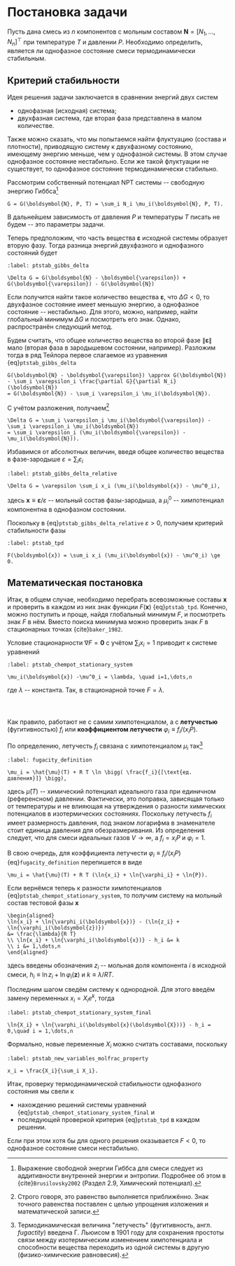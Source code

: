# Постановка задачи

Пусть дана смесь из $n$ компонентов с мольным составом $\boldsymbol{N} = [N_1, \ldots, N_n]^\top$ при температуре $T$ и давлении $P$. Необходимо определить, является ли однофазное состояние смеси термодинамически стабильным.

## Критерий стабильности

Идея решения задачи заключается в сравнении энергий двух систем

- однофазная (исходная) система;
- двухфазная система, где вторая фаза представлена в малом количестве.

Также можно сказать, что мы попытаемся найти флуктуацию (состава и плотности), приводящую систему к двухфазному состоянию, имеющему энергию меньше, чем у однофазной системы. В этом случае однофазное состояние нестабильно. Если же такой флуктуации не существует, то однофазное состояние термодинамически стабильно.

Рассмотрим собственный потенциал NPT системы -- свободную энергию Гиббса[^gibbs_derivation]

```{math}
G = G(\boldsymbol{N}, P, T) = \sum_i N_i \mu_i(\boldsymbol{N}, P, T).
```

В дальнейшем зависимость от давления $P$ и температуры $T$ писать не будем -- это параметры задачи.

[^gibbs_derivation]: Выражение свободной энергии Гиббса для смеси следует из аддитивности внутренней энергии и энтропии. Подробнее об этом в {cite}`Brusilovsky2002` (Раздел 2.9, Химический потенциал).

Теперь предположим, что часть вещества $\boldsymbol{\varepsilon}$ исходной системы образует вторую фазу. Тогда разница энергий двухфазного и однофазного состояний будет
```{math}
:label: ptstab_gibbs_delta

\Delta G = G(\boldsymbol{N} - \boldsymbol{\varepsilon}) + G(\boldsymbol{\varepsilon}) - G(\boldsymbol{N})
```

Если получится найти такое количество вещества $\boldsymbol{\varepsilon}$, что $\Delta G < 0$, то двухфазное состояние имеет меньшую энергию, а однофазное состояние -- нестабильно. Для этого, можно, например, найти глобальный минимум $\Delta G$ и посмотреть его знак. Однако, распространён следующий метод.

Будем считать, что общее количество вещества во второй фазе $\|\boldsymbol{\varepsilon}\|$ мало (вторая фаза в зародышевом состоянии, например). Разложим тогда в ряд Тейлора первое слагаемое из уравнения {eq}`ptstab_gibbs_delta`
```{math}
G(\boldsymbol{N} - \boldsymbol{\varepsilon}) \approx G(\boldsymbol{N}) - \sum_i \varepsilon_i \frac{\partial G}{\partial N_i} (\boldsymbol{N})
= G(\boldsymbol{N}) - \sum_i \varepsilon_i \mu_i(\boldsymbol{N}).
```

С учётом разложения, получаем[^gibbs_delta_approx]
```{math}
\Delta G = \sum_i \varepsilon_i \mu_i(\boldsymbol{\varepsilon}) - \sum_i \varepsilon_i \mu_i(\boldsymbol{N})
= \sum_i \varepsilon_i (\mu_i(\boldsymbol{\varepsilon}) - \mu_i(\boldsymbol{N})).
```

[^gibbs_delta_approx]: Строго говоря, это равенство выполняется приближённо. Знак точного равенства поставлен с целью упрощения изложения и математической записи.

Избавимся от абсолютных величин, введя общее количество вещества в фазе-зародыше $\varepsilon = \sum_i \varepsilon_i$
```{math}
:label: ptstab_gibbs_delta_relative

\Delta G = \varepsilon \sum_i x_i (\mu_i(\boldsymbol{x}) - \mu^0_i),
```
здесь $\boldsymbol{x} \equiv \boldsymbol{\varepsilon} / \varepsilon$ -- мольный состав фазы-зародыша, а $\mu^0_i$ -- химпотенциал компонентна в однофазном состоянии.

Поскольку в {eq}`ptstab_gibbs_delta_relative` $\varepsilon > 0$, получаем критерий стабильности фазы
```{math}
:label: ptstab_tpd

F(\boldsymbol{x}) = \sum_i x_i (\mu_i(\boldsymbol{x}) - \mu^0_i) \ge 0.
```



## Математическая постановка

Итак, в общем случае, необходимо перебрать всевозможные составы $\boldsymbol{x}$ и проверить в каждом из них знак функции $F(\boldsymbol{x})$ {eq}`ptstab_tpd`. Конечно, можно поступить и проще, найдя глобальный минимум $F$, и посмотреть знак $F$ в нём. Вместо поиска минимума можно проверить знак $F$ в стационарных точках {cite}`baker_1982`.

Условие стационарности $\nabla F = \boldsymbol{0}$ с учётом $\sum_i x_i = 1$ приводит к системе уравнений
```{math}
:label: ptstab_chempot_stationary_system

\mu_i(\boldsymbol{x}) -\mu^0_i = \lambda, \quad i=1,\dots,n
```
где $\lambda$ -- константа. Так, в стационарной точке $F = \lambda$.

```{index} летучесть
```
```{index} коэффициент ; летучести
```
```{index} see: фугитивность ; летучесть
```
Как правило, работают не с самим химпотенциалом, а с **летучестью** (фугитивностью) $f_i$ или **коэффициентом летучести** $\varphi_i \equiv f_i / (x_i P)$.

По определению, летучесть $f_i$ связана с химпотенциалом $\mu_i$ так[^fugacity_introduced]
```{math}
:label: fugacity_definition

\mu_i = \hat{\mu}(T) + R T \ln \bigg( \frac{f_i}{[\text{ед. давления}]} \bigg),
```
здесь $\hat{\mu}(T)$ -- химический потенциал идеального газа при единичном (референсном) давлении.
Фактически, это поправка, зависящая только от температуры и не влияющая на утверждения о разности химических потенциалов в изотермических состояниях.
Поскольку летучесть $f_i$ имеет размерность давления, под знаком логарифма в знаменателе стоит единица давления для обезразмеривания.
Из определения следует, что для смеси идеальных газов $V \to \infty$, а $f_i = x_i P$ и $\varphi_i = 1$.

[^fugacity_introduced]: Термодинамическая величина "летучесть" (фугитивность, англ. *fugactity*) введена Г. Льюисом в 1901 году для сохранения простоты связи между изотермическим изменением химпотенциала и способности вещества переходить из одной системы в другую (физико-химические равновесия).

В свою очередь, для коэффициента летучести $\varphi_i \equiv f_i / (x_i P)$ {eq}`fugacity_definition` перепишется в виде
```{math}
\mu_i = \hat{\mu}(T) + R T (\ln{x_i} + \ln{\varphi_i} + \ln{P}).
```

Если вернёмся теперь к разности химпотенциалов {eq}`ptstab_chempot_stationary_system`, то получим систему на мольный состав тестовой фазы $\boldsymbol{x}$
```{math}
\begin{aligned}
\ln{x_i} + \ln{\varphi_i(\boldsymbol{x})} - (\ln{z_i} + \ln{\varphi_i(\boldsymbol{z})})
&= \frac{\lambda}{R T}
\\ \ln{x_i} + \ln{\varphi_i(\boldsymbol{x})} - h_i &= k
\\ i &= 1,\dots,n
\end{aligned}
```
здесь введены обозначения $z_i$ -- мольная доля компонента $i$ в исходной смеси, $h_i \equiv \ln{z_i} + \ln{\varphi_i(\boldsymbol{z})}$ и $k \equiv \lambda/ R T$.

Последним шагом сведём систему к однородной. Для этого введём замену переменных $x_i = X_i e^k$, тогда
```{math}
:label: ptstab_chempot_stationary_system_final

\ln{X_i} + \ln{\varphi_i(\boldsymbol{x}(\boldsymbol{X}))} - h_i = 0,\quad i = 1,\dots,n
```
Формально, новые переменные $X_i$ можно считать составами, поскольку
```{math}
:label: ptstab_new_variables_molfrac_property

x_i = \frac{X_i}{\sum_i X_i}.
```

Итак, проверку термодинамической стабильности однофазного состояния мы свели к

- нахождению решений системы уравнений {eq}`ptstab_chempot_stationary_system_final` и
- последующей проверкой критерия {eq}`ptstab_tpd` в каждом решении.

Если при этом хотя бы для одного решения оказывается $F < 0$, то однофазное состояние смеси нестабильно.
